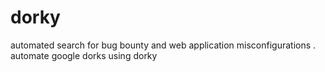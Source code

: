 # dorky
automated search for bug bounty and web application misconfigurations . automate google dorks using dorky
